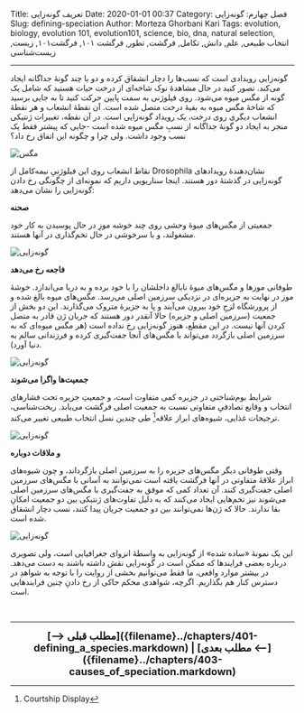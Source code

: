 Title: تعریف گونه‌زایی
Date: 2020-01-01 00:37
Category: فصل چهارم: گونه‌زایی
Slug: defining-speciation
Author: Morteza Ghorbani Kari
Tags: evolution, biology, evolution 101, evolution101, science, bio, dna, natural selection, انتخاب طبیعی, علم, دانش, تکامل, فرگشت, تطور, فرگشت ۱۰۱, فرگشت۱۰۱, زیست, زیست‌شناسی

------
گونه‌زایی رویدادی است که نسب‌ها را دچار انشقاق کرده و دو یا چند گونهٔ جداگانه ایجاد می‌کند. تصور کنید در حال مشاهدهٔ نوک شاخه‌ای از درخت حیات هستید که شامل یک گونه از مگس میوه می‌شود. روی فیلوژنی به سمت پایین حرکت کنید تا به جایی برسید که شاخهٔ مگس میوه به بقیهٔ درخت متصل شده است. آن نقطهٔ انشعاب و هر نقطهٔ انشعاب دیگری روی درخت، یک رویداد گونه‌زایی است. در آن نقطه، تغییرات ژنتیکی منجر به ایجاد دو گونهٔ جداگانه از نسبِ مگس میوه شده است -جایی که پیشتر فقط یک نسب وجود داشت. ولی چرا و چگونه این اتفاق رخ داد؟

![مگس]({static}/images/42-1.gif)

نقاط انشعاب روی این فیلوژنیِ نیمه‌کامل از Drosophila نشان‌دهندهٔ رویدادهای گونه‌زایی در گذشتهٔ دور هستند. اینجا سناریویی داریم که نمونه‌ای از چگونگی رخ دادن گونه‌زایی را نشان می‌دهد:

**صحنه**

جمعیتی از مگس‌های میوهٔ وحشی روی چند خوشه موزِ در حال پوسیدن به کار خود مشغولند، و با سرخوشی در حال تخم‌گذاری در آنها هستند.

![گونه‌زایی]({static}/images/42-2.gif)

**فاجعه رخ می‌دهد**

طوفانی موزها و مگس‌های میوهٔ نابالغ داخلشان را با خود برده و به دریا می‌اندازد. خوشهٔ موز در نهایت به جزیره‌ای در نزدیکی سرزمین اصلی می‌رسد. مگس‌های میوه بالغ شده و از پرورشگاه لزجِ خود بیرون می‌آیند و پا به جزیرهٔ متروک می‌گذارند. این دو بخش از جمعیت (سرزمین اصلی و جزیره) حالا آنقدر دور هستند که جریان ژن قادر به متصل کردن آنها نیست. در این مقطع، هنوز گونه‌زایی رخ نداده است (هر مگس میوه‌ای که به سرزمین اصلی بازگردد می‌تواند با مگس‌های آنجا جفت‌گیری کرده و فرزندانی سالم به دنیا آورد).

![گونه‌زایی]({static}/images/42-3.gif)

**جمعیت‌ها واگرا می‌شوند**

شرایط بوم‌شناختی در جزیره کمی متفاوت است، و جمعیتِ جزیره تحت فشارهای انتخاب و وقایع تصادفیِ متفاوتی نسبت به جمعیت اصلی فرگشت می‌یابد. ریخت‌شناسی، ترجیحات غذایی، شیوه‌های ابراز علاقه[^۱] طی چندین نسل انتخاب طبیعی تغییر می‌کند.

![گونه‌زایی]({static}/images/42-4.gif)

**و ملاقات دوباره**

وقتی طوفانی دیگر مگس‌های جزیره را به سرزمین اصلی بازگرداند، و چون شیوه‌های ابراز علاقهٔ متفاوتی در آنها فرگشت یافته است نمی‌توانند به آسانی با مگس‌های سرزمین اصلی جفت‌گیری کنند. آن تعداد کمی که موفق به جفت‌گیری با مگس‌های سرزمین اصلی می‌شوند نیز تخم‌هایی ایجاد می‌کنند که به دلیل تفاوت‌های ژنتیکی بین دو جمعیت امکانِ بقا ندارند. حالا که ژن‌ها نمی‌توانند بین دو جمعیت جریان پیدا کنند، نسب دچار انشقاق شده است.

![گونه‌زایی]({static}/images/42-5.gif)

این یک نمونهٔ «ساده شده» از گونه‌زایی به واسطهٔ انزوای جغرافیایی است، ولی تصویری درباره بعضی فرایندها که ممکن است در گونه‌زایی نقش داشته باشند به دست می‌دهد. در بیشتر موارد واقعی، ما فقط می‌توانیم بخشی از روایت را با توجه به شواهدِ در دسترس کنار هم بگذاریم. اگرچه، شواهدی محکم حاکی از رخ دادنِ چنین فرایندهایی است.

<br>

[^۱]: Courtship Display

------
<center>
    <font size="4">
        <b>
            [⟶ مطلب قبلی]({filename}../chapters/401-defining_a_species.markdown) | [مطلب بعدی ⟵]({filename}../chapters/403-causes_of_speciation.markdown) 
        </b>
    </font>
</center>